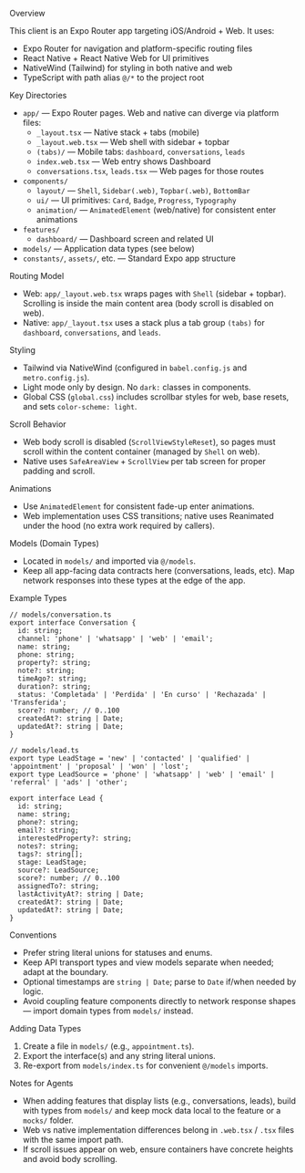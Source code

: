 Overview

This client is an Expo Router app targeting iOS/Android + Web. It uses:

- Expo Router for navigation and platform-specific routing files
- React Native + React Native Web for UI primitives
- NativeWind (Tailwind) for styling in both native and web
- TypeScript with path alias `@/*` to the project root

Key Directories

- `app/` — Expo Router pages. Web and native can diverge via platform files:
  - `_layout.tsx` — Native stack + tabs (mobile)
  - `_layout.web.tsx` — Web shell with sidebar + topbar
  - `(tabs)/` — Mobile tabs: `dashboard`, `conversations`, `leads`
  - `index.web.tsx` — Web entry shows Dashboard
  - `conversations.tsx`, `leads.tsx` — Web pages for those routes
- `components/`
  - `layout/` — `Shell`, `Sidebar(.web)`, `Topbar(.web)`, `BottomBar`
  - `ui/` — UI primitives: `Card`, `Badge`, `Progress`, `Typography`
  - `animation/` — `AnimatedElement` (web/native) for consistent enter animations
- `features/`
  - `dashboard/` — Dashboard screen and related UI
- `models/` — Application data types (see below)
- `constants/`, `assets/`, etc. — Standard Expo app structure

Routing Model

- Web: `app/_layout.web.tsx` wraps pages with `Shell` (sidebar + topbar). Scrolling is inside the main content area (body scroll is disabled on web).
- Native: `app/_layout.tsx` uses a stack plus a tab group `(tabs)` for `dashboard`, `conversations`, and `leads`.

Styling

- Tailwind via NativeWind (configured in `babel.config.js` and `metro.config.js`).
- Light mode only by design. No `dark:` classes in components.
- Global CSS (`global.css`) includes scrollbar styles for web, base resets, and sets `color-scheme: light`.

Scroll Behavior

- Web body scroll is disabled (`ScrollViewStyleReset`), so pages must scroll within the content container (managed by `Shell` on web).
- Native uses `SafeAreaView` + `ScrollView` per tab screen for proper padding and scroll.

Animations

- Use `AnimatedElement` for consistent fade-up enter animations.
- Web implementation uses CSS transitions; native uses Reanimated under the hood (no extra work required by callers).

Models (Domain Types)

- Located in `models/` and imported via `@/models`.
- Keep all app-facing data contracts here (conversations, leads, etc). Map network responses into these types at the edge of the app.

Example Types

```
// models/conversation.ts
export interface Conversation {
  id: string;
  channel: 'phone' | 'whatsapp' | 'web' | 'email';
  name: string;
  phone: string;
  property?: string;
  note?: string;
  timeAgo?: string;
  duration?: string;
  status: 'Completada' | 'Perdida' | 'En curso' | 'Rechazada' | 'Transferida';
  score?: number; // 0..100
  createdAt?: string | Date;
  updatedAt?: string | Date;
}

// models/lead.ts
export type LeadStage = 'new' | 'contacted' | 'qualified' | 'appointment' | 'proposal' | 'won' | 'lost';
export type LeadSource = 'phone' | 'whatsapp' | 'web' | 'email' | 'referral' | 'ads' | 'other';

export interface Lead {
  id: string;
  name: string;
  phone?: string;
  email?: string;
  interestedProperty?: string;
  notes?: string;
  tags?: string[];
  stage: LeadStage;
  source?: LeadSource;
  score?: number; // 0..100
  assignedTo?: string;
  lastActivityAt?: string | Date;
  createdAt?: string | Date;
  updatedAt?: string | Date;
}
```

Conventions

- Prefer string literal unions for statuses and enums.
- Keep API transport types and view models separate when needed; adapt at the boundary.
- Optional timestamps are `string | Date`; parse to `Date` if/when needed by logic.
- Avoid coupling feature components directly to network response shapes — import domain types from `models/` instead.

Adding Data Types

1. Create a file in `models/` (e.g., `appointment.ts`).
2. Export the interface(s) and any string literal unions.
3. Re-export from `models/index.ts` for convenient `@/models` imports.

Notes for Agents

- When adding features that display lists (e.g., conversations, leads), build with types from `models/` and keep mock data local to the feature or a `mocks/` folder.
- Web vs native implementation differences belong in `.web.tsx` / `.tsx` files with the same import path.
- If scroll issues appear on web, ensure containers have concrete heights and avoid body scrolling.
